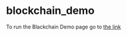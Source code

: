 # blockchain_demo

To run the Blackchain Demo page go to [the link](https://turtleflyer.github.io/blockchain_demo/)
